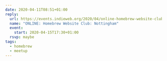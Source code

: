 ```yaml
---
date: 2020-04-11T08:51+01:00
reply:
  url: https://events.indieweb.org/2020/04/online-homebrew-website-club-nottingham-h2HHF0o7NPtg
  name: "ONLINE: Homebrew Website Club: Nottingham"
  event:
    start: 2020-04-15T17:30+01:00
  rsvp: maybe
tags:
  - homebrew
  - meetup
---
```

